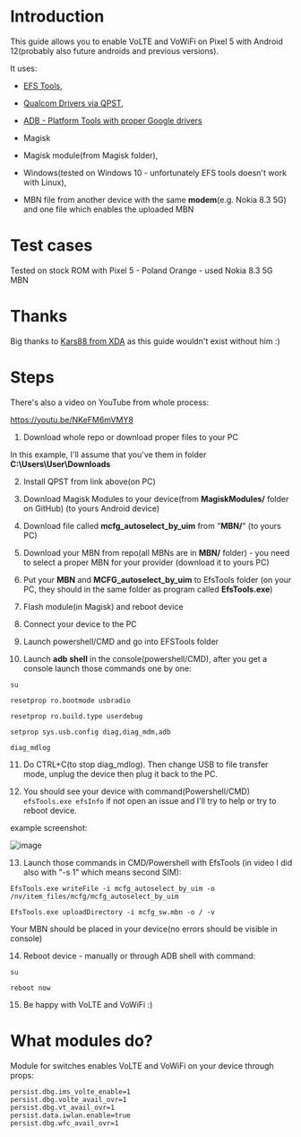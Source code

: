 # Introduction

This guide allows you to enable VoLTE and VoWiFi on Pixel 5 with Android 12(probably also future androids and previous versions).

It uses:

- [EFS Tools](https://github.com/JohnBel/EfsTools),

- [Qualcom Drivers via QPST](https://qpsttool.com/qpst-tool-v2-7-496),

- [ADB - Platform Tools with proper Google drivers](https://developer.android.com/studio/releases/platform-tools)

- Magisk

- Magisk module(from Magisk folder),

- Windows(tested on Windows 10 - unfortunately EFS tools doesn't work with Linux),

- MBN file from another device with the same **modem**(e.g. Nokia 8.3 5G) and one file which enables the uploaded MBN

# Test cases
Tested on stock ROM with Pixel 5 - Poland Orange - used Nokia 8.3 5G MBN


# Thanks
Big thanks to [Kars88 from XDA](https://forum.xda-developers.com/m/kars88.1417781/) as this guide wouldn't exist without him :)

# Steps

There's also a video on YouTube from whole process:

https://youtu.be/NKeFM6mVMY8

1. Download whole repo or download proper files to your PC

In this example, I'll assume that you've them in folder **C:\Users\User\Downloads**

2. Install QPST from link above(on PC)
3. Download Magisk Modules to your device(from **MagiskModules/** folder on GitHub) (to yours Android device)
4. Download file called **mcfg_autoselect_by_uim** from "**MBN/**" (to yours PC)
5. Download your MBN from repo(all MBNs are in **MBN/** folder) - you need to select a proper MBN for your provider (download it to yours PC)
6. Put your **MBN** and **MCFG_autoselect_by_uim** to EfsTools folder (on your PC, they should in the same folder as program called **EfsTools.exe**)
7. Flash module(in Magisk) and reboot device
8. Connect your device to the PC
9. Launch powershell/CMD and go into EFSTools folder

10. Launch **adb shell** in the console(powershell/CMD), after you get a console launch those commands one by one:
```
su

resetprop ro.bootmode usbradio

resetprop ro.build.type userdebug

setprop sys.usb.config diag,diag_mdm,adb

diag_mdlog

```

11. Do CTRL+C(to stop diag_mdlog). Then change USB to file transfer mode, unplug the device then plug it back to the PC.

12. You should see your device with command(Powershell/CMD) `efsTools.exe efsInfo` if not open an issue and I'll try to help or try to reboot device. 

example screenshot:

![image](https://user-images.githubusercontent.com/90356612/167317539-2410f24c-898e-4592-add7-bd90818ac5af.png)


13. Launch those commands in CMD/Powershell with EfsTools (in video I did also with "-s 1" which means second SIM):
```
EfsTools.exe writeFile -i mcfg_autoselect_by_uim -o /nv/item_files/mcfg/mcfg_autoselect_by_uim

EfsTools.exe uploadDirectory -i mcfg_sw.mbn -o / -v
```
Your MBN should be placed in your device(no errors should be visible in console)

14. Reboot device - manually or through ADB shell with command:

```
su

reboot now
```

15. Be happy with VoLTE and VoWiFi :)


# What modules do?

Module for switches enables VoLTE and VoWiFi on your device through props:

```
persist.dbg.ims_volte_enable=1
persist.dbg.volte_avail_ovr=1
persist.dbg.vt_avail_ovr=1
persist.data.iwlan.enable=true
persist.dbg.wfc_avail_ovr=1
```
